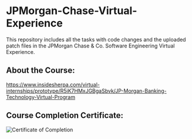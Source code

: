 # JPMorgan-Chase-Virtual-Experience

This repository includes all the tasks with code changes and the uploaded patch files in the JPMorgan Chase &amp; Co. Software Engineering Virtual Experience.

## About the Course:

https://www.insidesherpa.com/virtual-internships/prototype/R5iK7HMxJGBgaSbvk/JP-Morgan-Banking-Technology-Virtual-Program

## Course Completion Certificate:
![Certificate of Completion](https://github.com/[JZhang2024]/[JPMorgan-SWE-Virtual-Experience]/blob/[main]/certificate-of-completion.pdf?raw=true)
